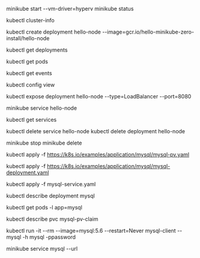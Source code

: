 
minikube start --vm-driver=hyperv
minikube status

kubectl cluster-info

kubectl create deployment hello-node --image=gcr.io/hello-minikube-zero-install/hello-node

kubectl get deployments

kubectl get pods

kubectl get events

kubectl config view

kubectl expose deployment hello-node --type=LoadBalancer --port=8080

minikube service hello-node

kubectl get services

kubectl delete service hello-node
kubectl delete deployment hello-node

minikube stop
minikube delete

kubectl apply -f https://k8s.io/examples/application/mysql/mysql-pv.yaml

kubectl apply -f https://k8s.io/examples/application/mysql/mysql-deployment.yaml

kubectl apply -f mysql-service.yaml

kubectl describe deployment mysql

kubectl get pods -l app=mysql

kubectl describe pvc mysql-pv-claim

kubectl run -it --rm --image=mysql:5.6 --restart=Never mysql-client -- mysql -h mysql -ppassword


minikube service mysql --url